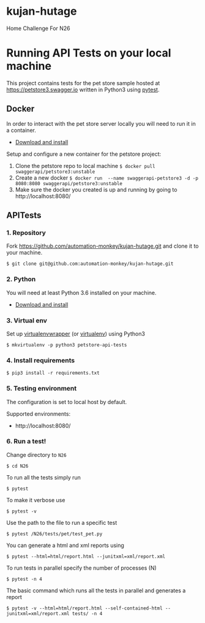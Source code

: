 # kujan-hutage
Home Challenge For N26




# Running API Tests on your local machine
This project contains tests for the pet store sample hosted at https://petstore3.swagger.io written in Python3 using [pytest](https://docs.pytest.org/).


## Docker
In order to interact with the pet store server locally you will need to run it in a container.
- [Download and install](https://www.docker.com/products/docker-desktop)

Setup and configure a new container for the petstore project:
1. Clone the petstore repo to local machine ```$ docker pull swaggerapi/petstore3:unstable```
2. Create a new docker ```$ docker run  --name swaggerapi-petstore3 -d -p 8080:8080 swaggerapi/petstore3:unstable```
3. Make sure the docker you created is up and running by going to http://localhost:8080/


## APITests
### 1. Repository
Fork https://github.com/automation-monkey/kujan-hutage.git and clone it to your machine.

```$ git clone git@github.com:automation-monkey/kujan-hutage.git```

### 2. Python
You will need at least Python 3.6 installed on your machine.
- [Download and install](https://www.python.org/downloads/)

### 3. Virtual env
Set up [virtualenvwrapper](https://virtualenvwrapper.readthedocs.io/en/latest/install.html#basic-installation) (or [virtualenv](https://virtualenv.pypa.io/en/stable/installation.html)) using Python3

```$ mkvirtualenv -p python3 petstore-api-tests```

### 4. Install requirements

```$ pip3 install -r requirements.txt```

### 5. Testing environment

The configuration is set to local host by default.

Supported environments:
- http://localhost:8080/

### 6. Run a test!
Change directory to `N26`

```$ cd N26```

To run all the tests simply run

```$ pytest```

To make it verbose use

```$ pytest -v```

Use the path to the file to run a specific test 

```$ pytest /N26/tests/pet/test_pet.py```

You can generate a html and xml reports using

```$ pytest --html=html/report.html --junitxml=xml/report.xml```

To run tests in parallel specify the number of processes (N)

```$ pytest -n 4```

The basic command which runs all the tests in parallel and generates a report

```$ pytest -v --html=html/report.html --self-contained-html --junitxml=xml/report.xml tests/ -n 4```
